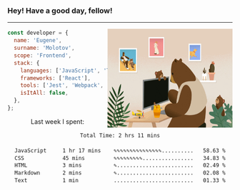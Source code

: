 ### Hey! Have a good day, fellow!
---
<img align='right' alt='GIF' vertical-align='center' src='./src/giphy.gif' width='280px' height='222px'/>

```javascript
const developer = {
  name: 'Eugene',
  surname: 'Molotov',
  scope: 'Frontend',
  stack: {
    languages: ['JavaScript', 'TypeScript'],
    frameworks: ['React'],
    tools: ['Jest', 'Webpack', 'Sass'],
    isItAll: false,
  },
};
```
<p align="center">
  Last week I spent:
</p>
<div align="center">
<!--START_SECTION:waka-->

```txt
Total Time: 2 hrs 11 mins

JavaScript     1 hr 17 mins    ✎✎✎✎✎✎✎✎✎✎✎✎✎✎✎..........   58.63 %
CSS            45 mins         ✎✎✎✎✎✎✎✎✎................   34.83 %
HTML           3 mins          ✎........................   02.49 %
Markdown       2 mins          ✎........................   02.08 %
Text           1 min           .........................   01.33 %
```

<!--END_SECTION:waka-->

